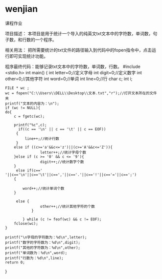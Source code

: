 # wenjian
课程作业

项目描述：
本项目是用于统计一个导入的纯英文txt文本中的字符数，单词数，句子数，和行数的一个程序。


相关用法：
把所需要统计的txt文件的路径输入到代码中的fopen指令中，点击运行即可实现统计功能。

程序最终代码：能够记录txt文本中的字符数，单词数，行数。
#include <stdio.h>
int main()
{
    int letter=0;//定义字母 
    int digit=0;//定义数字 
    int other=0;//其他字符 
    int word=0;//单词 
	int line=0;//行 
	char c;
	int i;

    FILE * wc ;
    wc = fopen("C:\\Users\\DELL\\Desktop\\文本.txt","r");//打开文本所在的文件夹 
    printf("文本的内容为：\n");
    if (wc != NULL){
    do{
        c = fgetc(wc);
        
		printf("%c",c);
          if((c == '\n' || c == '\t' || c == EOF))
 	     { 
     	     line++;//统计行数	
     	 }
		else if ((c>='a'&&c<='z')||(c>='A'&&c<='Z')){
                    letter++;//统计字母个数 
        }else if (c >= '0' && c <= '9'){
                    digit++;//统计数字个数 
        }
         else if(c==' '||c=='\n'||c=='\t'||c==','||c=='.'||c=='!'||c=='='||c==';')
        {
        
            word++;//统计单词个数 
        }	
        
 	     else {
                    other++;//统计其他字符的个数 
                }
            
			} while (c != feof(wc) && c != EOF);
        fclose(wc);
    }
    
    printf("\n字母的字符数为：%d\n",letter); 
    printf("数字的字符数为：%d\n",digit);
    printf("其他的字符数为：%d\n",other);
    printf("单词数为：%d\n",word); 
    printf("行数为：%d\n",line);
	return 0;
}
